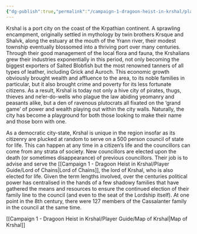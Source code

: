 ```yaml
---
{"dg-publish":true,"permalink":"/campaign-1-dragoon-heist-in-krshal/player-guide/history-of-krshal/","tags":["gardenEntry"]}
---
```


Krshal is a port city on the coast of the Krpathian continent. A sprawling encampment, originally settled in mythology by twin brothers Krsque and Shalvk, along the estuary at the mouth of the Yrann river, their modest township eventually blossomed into a thriving port over many centuries. Through their good management of the local flora and fauna, the Krshalians grew their industries exponentially in this period, not only becoming the biggest exporters of Salted Blobfish but the most renowned tanners of all types of leather, including Grick and Auroch. This economic growth obviously brought wealth and affluence to the area, to its noble families in particular, but it also brought crime and poverty for its less fortunate citizens. As a result, Krshal is today not only a hive city of pirates, thugs, thieves and ne’er-do-wells who plague the law abiding yeomanry and peasants alike, but a den of ravenous plutocrats all fixated on the ‘grand game’ of power and wealth playing out within the city walls. Naturally, the city has become a playground for both those looking to make their name and those born with one.

As a democratic city-state, Krshal is unique in the region insofar as its citizenry are plucked at random to serve on a 500 person council of state for life. This can happen at any time in a citizen’s life and the councillors can come from any strata of society. New councillors are elected upon the death (or sometimes disappearance) of previous councillors. Their job is to advise and serve the [[Campaign 1 - Dragoon Heist in Krshal/Player Guide/Lord of Chains\|Lord of Chains]], the lord of Krshal, who is also elected for life. Given the term lengths involved, over the centuries political power has centralised in the hands of a few shadowy families that have gathered the means and resources to ensure the continued election of their family line to the council (and even to the seat of the Lordship itself). At one point in the 8th century, there were 127 members of the Cassalanter family in the council at the same time.

[[Campaign 1 - Dragoon Heist in Krshal/Player Guide/Map of Krshal\|Map of Krshal]]

